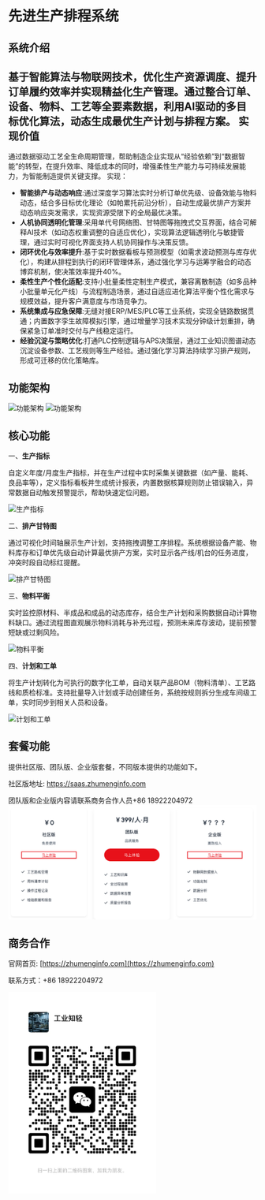 先进生产排程系统
===============

系统介绍
-------
基于智能算法与物联网技术，优化生产资源调度、提升订单履约效率并实现精益化生产管理。通过整合订单、设备、物料、工艺等全要素数据，利用AI驱动的多目标优化算法，动态生成最优生产计划与排程方案。
实现价值
-------
通过数据驱动工艺全生命周期管理，帮助制造企业实现从“经验依赖”到“数据智能”的转型，在提升效率、降低成本的同时，增强柔性生产能力与可持续发展能力，为智能制造提供关键支撑。
实现：
- **智能排产与动态响应**:通过深度学习算法实时分析订单优先级、设备效能与物料动态，结合多目标优化理论（如帕累托前沿分析），自动生成最优排产方案并动态响应突发需求，实现资源受限下的全局最优决策。
- **人机协同透明化管理**:采用单代号网络图、甘特图等拖拽式交互界面，结合可解释AI技术（如动态权重调整的自适应优化），实现算法逻辑透明化与敏捷管理，通过实时可视化界面支持人机协同操作与决策反馈。
- **闭环优化与效率提升**:基于实时数据看板与预测模型（如需求波动预测与库存优化），构建从排程到执行的闭环管理体系，通过强化学习与运筹学融合的动态博弈机制，使决策效率提升40%。
- **柔性生产个性化适配**:支持小批量柔性定制生产模式，兼容离散制造（如多品种小批量单元化产线）与流程制造场景，通过自适应进化算法平衡个性化需求与规模效益，提升客户满意度与市场竞争力。
- **系统集成与应急保障**:无缝对接ERP/MES/PLC等工业系统，实现全链路数据贯通；内置数字孪生故障模拟引擎，通过增量学习技术实现分钟级计划重排，确保紧急订单准时交付与产线稳定运行。
- **经验沉淀与策略优化**:打通PLC控制逻辑与APS决策层，通过工业知识图谱动态沉淀设备参数、工艺规则等生产经验。通过强化学习算法持续学习排产规则，形成可迁移的优化策略库。


功能架构
-------
![功能架构](https://zhumenginfo.com/wp-content/uploads/2025/03/%E7%94%9F%E4%BA%A7%E6%8E%92%E7%A8%8B%E7%B3%BB%E7%BB%9F%E4%B8%9A%E5%8A%A1%E6%B5%81%E7%A8%8B%E5%9B%BE-1024x719.png)
![功能架构](https://zhumenginfo.com/wp-content/uploads/2025/03/%E6%8E%92%E4%BA%A7%E5%8A%9F%E8%83%BD%E6%95%B0%E6%8D%AE%E6%B5%81-1024x507.png)

核心功能
-------
一、**生产指标**

自定义年度/月度生产指标，并在生产过程中实时采集关键数据（如产量、能耗、良品率等），定义指标看板并生成统计报表，内置数据核算规则防止错误输入，异常数据自动触发预警提示，帮助快速定位问题。

![生产指标](https://zhumenginfo.com/wp-content/uploads/2025/04/%E7%94%9F%E4%BA%A7%E6%8C%87%E6%A0%87-1024x661.png)

二、**排产甘特图**

通过可视化时间轴展示生产计划，支持拖拽调整工序排程。系统根据设备产能、物料库存和订单优先级自动计算最优排产方案，实时显示各产线/机台的任务进度，冲突时段自动标红提醒。

![排产甘特图](https://zhumenginfo.com/wp-content/uploads/2025/04/%E6%8E%92%E4%BA%A7%E7%94%98%E7%89%B9%E5%9B%BE-2-1024x658.png)

三、**物料平衡**

实时监控原材料、半成品和成品的动态库存，结合生产计划和采购数据自动计算物料缺口。通过流程图直观展示物料消耗与补充过程，预测未来库存波动，提前预警短缺或过剩风险。

![物料平衡](https://zhumenginfo.com/wp-content/uploads/2025/04/%E7%89%A9%E6%96%99%E5%B9%B3%E8%A1%A1-1-1024x691.jpg)

四、**计划和工单**

将生产计划转化为可执行的数字化工单，自动关联产品BOM（物料清单）、工艺路线和质检标准。支持批量导入计划或手动创建任务，系统按规则拆分生成车间级工单，实时同步到相关人员和设备。

![计划和工单](https://zhumenginfo.com/wp-content/uploads/2025/03/%E8%AE%A1%E5%88%92%E5%BD%95%E5%85%A51-1024x792.png)

套餐功能
-------
提供社区版、团队版、企业版套餐，不同版本提供的功能如下。

社区版地址: https://saas.zhumenginfo.com

团队版和企业版内容请联系商务合作人员+86 18922204972
![套餐说明](/images/pack.png)

商务合作
-------
官网首页: [https://zhumenginfo.com](https://zhumenginfo.com)

联系方式：+86 18922204972

<img src='./images/wechat.jpg' width=300x />
